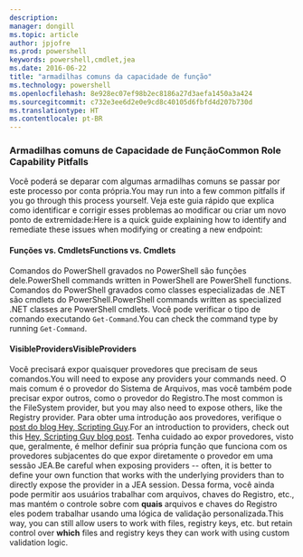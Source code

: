 ```yaml
---
description: 
manager: dongill
ms.topic: article
author: jpjofre
ms.prod: powershell
keywords: powershell,cmdlet,jea
ms.date: 2016-06-22
title: "armadilhas comuns da capacidade de função"
ms.technology: powershell
ms.openlocfilehash: 8e928ec07ef98b2ec8186a27d3aefa1450a3a424
ms.sourcegitcommit: c732e3ee6d2e0e9cd8c40105d6fbfd4d207b730d
ms.translationtype: HT
ms.contentlocale: pt-BR
---
```

### <a name="common-role-capability-pitfalls"></a><span data-ttu-id="5494a-103">Armadilhas comuns de Capacidade de Função</span><span class="sxs-lookup"><span data-stu-id="5494a-103">Common Role Capability Pitfalls</span></span>
<span data-ttu-id="5494a-104">Você poderá se deparar com algumas armadilhas comuns se passar por este processo por conta própria.</span><span class="sxs-lookup"><span data-stu-id="5494a-104">You may run into a few common pitfalls if you go through this process yourself.</span></span>
<span data-ttu-id="5494a-105">Veja este guia rápido que explica como identificar e corrigir esses problemas ao modificar ou criar um novo ponto de extremidade:</span><span class="sxs-lookup"><span data-stu-id="5494a-105">Here is a quick guide explaining how to identify and remediate these issues when modifying or creating a new endpoint:</span></span>

#### <a name="functions-vs-cmdlets"></a><span data-ttu-id="5494a-106">Funções vs. Cmdlets</span><span class="sxs-lookup"><span data-stu-id="5494a-106">Functions vs. Cmdlets</span></span>
<span data-ttu-id="5494a-107">Comandos do PowerShell gravados no PowerShell são funções dele.</span><span class="sxs-lookup"><span data-stu-id="5494a-107">PowerShell commands written in PowerShell are PowerShell functions.</span></span>
<span data-ttu-id="5494a-108">Comandos do PowerShell gravados como classes especializadas de .NET são cmdlets do PowerShell.</span><span class="sxs-lookup"><span data-stu-id="5494a-108">PowerShell commands written as specialized .NET classes are PowerShell cmdlets.</span></span>
<span data-ttu-id="5494a-109">Você pode verificar o tipo de comando executando `Get-Command`.</span><span class="sxs-lookup"><span data-stu-id="5494a-109">You can check the command type by running `Get-Command`.</span></span>

#### <a name="visibleproviders"></a><span data-ttu-id="5494a-110">VisibleProviders</span><span class="sxs-lookup"><span data-stu-id="5494a-110">VisibleProviders</span></span>
<span data-ttu-id="5494a-111">Você precisará expor quaisquer provedores que precisam de seus comandos.</span><span class="sxs-lookup"><span data-stu-id="5494a-111">You will need to expose any providers your commands need.</span></span>
<span data-ttu-id="5494a-112">O mais comum é o provedor do Sistema de Arquivos, mas você também pode precisar expor outros, como o provedor do Registro.</span><span class="sxs-lookup"><span data-stu-id="5494a-112">The most common is the FileSystem provider, but you may also need to expose others, like the Registry provider.</span></span>
<span data-ttu-id="5494a-113">Para obter uma introdução aos provedores, verifique o [post do blog Hey, Scripting Guy](http://blogs.technet.com/b/heyscriptingguy/archive/2015/04/20/find-and-use-windows-powershell-providers.aspx).</span><span class="sxs-lookup"><span data-stu-id="5494a-113">For an introduction to providers, check out this [Hey, Scripting Guy blog post](http://blogs.technet.com/b/heyscriptingguy/archive/2015/04/20/find-and-use-windows-powershell-providers.aspx).</span></span>
<span data-ttu-id="5494a-114">Tenha cuidado ao expor provedores, visto que, geralmente, é melhor definir sua própria função que funciona com os provedores subjacentes do que expor diretamente o provedor em uma sessão JEA.</span><span class="sxs-lookup"><span data-stu-id="5494a-114">Be careful when exposing providers -- often, it is better to define your own function that works with the underlying providers than to directly expose the provider in a JEA session.</span></span>
<span data-ttu-id="5494a-115">Dessa forma, você ainda pode permitir aos usuários trabalhar com arquivos, chaves do Registro, etc., mas mantém o controle sobre com **quais** arquivos e chaves do Registro eles podem trabalhar usando uma lógica de validação personalizada.</span><span class="sxs-lookup"><span data-stu-id="5494a-115">This way, you can still allow users to work with files, registry keys, etc. but retain control over **which** files and registry keys they can work with using custom validation logic.</span></span>

